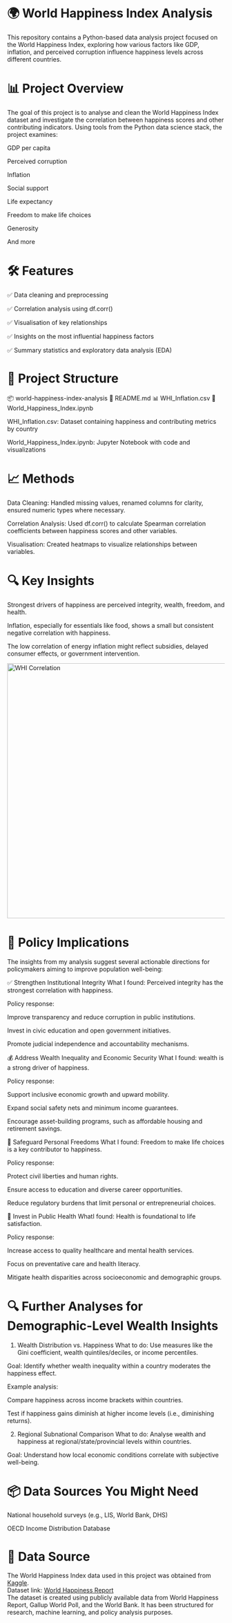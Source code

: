 # 🌍 World Happiness Index Analysis
This repository contains a Python-based data analysis project focused on the World Happiness Index, exploring how various factors like GDP, inflation, and perceived corruption influence happiness levels across different countries.

# 📊 Project Overview
The goal of this project is to analyse and clean the World Happiness Index dataset and investigate the correlation between happiness scores and other contributing indicators. Using tools from the Python data science stack, the project examines:

GDP per capita

Perceived corruption

Inflation

Social support

Life expectancy

Freedom to make life choices

Generosity

And more

# 🛠 Features
✅ Data cleaning and preprocessing

✅ Correlation analysis using df.corr()

✅ Visualisation of key relationships

✅ Insights on the most influential happiness factors

✅ Summary statistics and exploratory data analysis (EDA)

# 📁 Project Structure
📦 world-happiness-index-analysis
📄 README.md
📊 WHI_Inflation.csv
📓 World_Happiness_Index.ipynb

WHI_Inflation.csv: Dataset containing happiness and contributing metrics by country

World_Happiness_Index.ipynb: Jupyter Notebook with code and visualizations

# 📈 Methods
Data Cleaning: Handled missing values, renamed columns for clarity, ensured numeric types where necessary.

Correlation Analysis: Used df.corr() to calculate Spearman correlation coefficients between happiness scores and other variables.

Visualisation: Created heatmaps to visualize relationships between variables.

# 🔍 Key Insights
Strongest drivers of happiness are perceived integrity, wealth, freedom, and health.

Inflation, especially for essentials like food, shows a small but consistent negative correlation with happiness.

The low correlation of energy inflation might reflect subsidies, delayed consumer effects, or government intervention.

<img width="790" height="590" alt="WHI Correlation" src="https://github.com/user-attachments/assets/87a253b1-5904-42c7-9d85-e99cb902233e" />

# 📜 Policy Implications
The insights from my analysis suggest several actionable directions for policymakers aiming to improve population well-being:

✅ Strengthen Institutional Integrity
What I found:
Perceived integrity has the strongest correlation with happiness.

Policy response:

Improve transparency and reduce corruption in public institutions.

Invest in civic education and open government initiatives.

Promote judicial independence and accountability mechanisms.

💰 Address Wealth Inequality and Economic Security
What I found:
wealth is a strong driver of happiness.

Policy response:

Support inclusive economic growth and upward mobility.

Expand social safety nets and minimum income guarantees.

Encourage asset-building programs, such as affordable housing and retirement savings.

🗽 Safeguard Personal Freedoms
What I found:
Freedom to make life choices is a key contributor to happiness.

Policy response:

Protect civil liberties and human rights.

Ensure access to education and diverse career opportunities.

Reduce regulatory burdens that limit personal or entrepreneurial choices.

🏥 Invest in Public Health
WhatI found: Health is foundational to life satisfaction.

Policy response:

Increase access to quality healthcare and mental health services.

Focus on preventative care and health literacy.

Mitigate health disparities across socioeconomic and demographic groups.

# 🔍 Further Analyses for Demographic-Level Wealth Insights
1. Wealth Distribution vs. Happiness
What to do: Use measures like the Gini coefficient, wealth quintiles/deciles, or income percentiles.

Goal: Identify whether wealth inequality within a country moderates the happiness effect.

Example analysis:

Compare happiness across income brackets within countries.

Test if happiness gains diminish at higher income levels (i.e., diminishing returns).

2. Regional Subnational Comparison
What to do: Analyse wealth and happiness at regional/state/provincial levels within countries.

Goal: Understand how local economic conditions correlate with subjective well-being.

# 📦 Data Sources You Might Need
National household surveys (e.g., LIS, World Bank, DHS)

OECD Income Distribution Database

# 📂 Data Source
The World Happiness Index data used in this project was obtained from [Kaggle](https://www.kaggle.com/).  
Dataset link: [World Happiness Report](https://www.kaggle.com/datasets/agrafintech/world-happiness-index-and-inflation-dataset)  
The dataset is created using publicly available data from World Happiness Report, Gallup World Poll, and the World Bank. It has been structured for research, machine learning, and policy analysis purposes.
